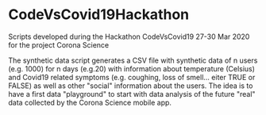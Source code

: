 # CodeVsCovid19Hackathon
Scripts developed during the Hackathon CodeVsCovid19 27-30 Mar 2020 for the project Corona Science


The synthetic data script generates a CSV file with synthetic data of n users (e.g. 1000) for n days (e.g.20) with information about temperature (Celsius) and Covid19 related symptoms (e.g. coughing, loss of smell... eiter TRUE or FALSE) as well as other "social" information about the users.
The idea is to have a first data "playground" to start with data analysis of the future "real" data collected by the Corona Science mobile app.



